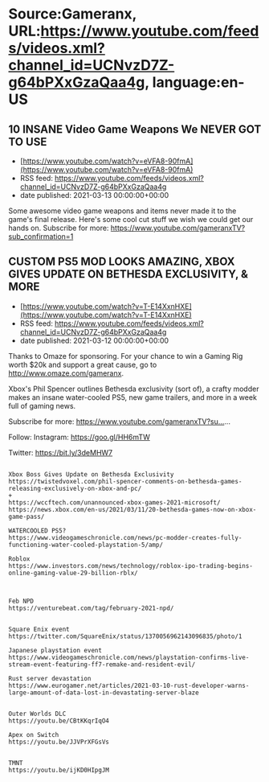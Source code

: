 # Source:Gameranx, URL:https://www.youtube.com/feeds/videos.xml?channel_id=UCNvzD7Z-g64bPXxGzaQaa4g, language:en-US

## 10 INSANE Video Game Weapons We NEVER GOT TO USE
 - [https://www.youtube.com/watch?v=eVFA8-90fmA](https://www.youtube.com/watch?v=eVFA8-90fmA)
 - RSS feed: https://www.youtube.com/feeds/videos.xml?channel_id=UCNvzD7Z-g64bPXxGzaQaa4g
 - date published: 2021-03-13 00:00:00+00:00

Some awesome video game weapons and items never made it to the game's final release. Here's some cool cut stuff we wish we could get our hands on.
Subscribe for more: https://www.youtube.com/gameranxTV?sub_confirmation=1

## CUSTOM PS5 MOD LOOKS AMAZING, XBOX GIVES UPDATE ON BETHESDA EXCLUSIVITY, & MORE
 - [https://www.youtube.com/watch?v=T-E14XxnHXE](https://www.youtube.com/watch?v=T-E14XxnHXE)
 - RSS feed: https://www.youtube.com/feeds/videos.xml?channel_id=UCNvzD7Z-g64bPXxGzaQaa4g
 - date published: 2021-03-12 00:00:00+00:00

Thanks to Omaze for sponsoring. For your chance to win a Gaming Rig worth $20k and support a great cause, go to http://www.omaze.com/gameranx.

Xbox's Phil Spencer outlines Bethesda exclusivity (sort of), a crafty modder makes an insane water-cooled PS5, new game trailers, and more in a week full of gaming news.

Subscribe for more: https://www.youtube.com/gameranxTV?su...​...


Follow:
 Instagram: https://goo.gl/HH6mTW​​​​​​

Twitter: https://bit.ly/3deMHW7​​​​​​


 ~~~~STORIES~~~~

Xbox Boss Gives Update on Bethesda Exclusivity 
https://twistedvoxel.com/phil-spencer-comments-on-bethesda-games-releasing-exclusively-on-xbox-and-pc/
+
https://wccftech.com/unannounced-xbox-games-2021-microsoft/
https://news.xbox.com/en-us/2021/03/11/20-bethesda-games-now-on-xbox-game-pass/

WATERCOOLED PS5?
https://www.videogameschronicle.com/news/pc-modder-creates-fully-functioning-water-cooled-playstation-5/amp/

Roblox
https://www.investors.com/news/technology/roblox-ipo-trading-begins-online-gaming-value-29-billion-rblx/



Feb NPD
https://venturebeat.com/tag/february-2021-npd/


Square Enix event
https://twitter.com/SquareEnix/status/1370056962143096835/photo/1

Japanese playstation event
https://www.videogameschronicle.com/news/playstation-confirms-live-stream-event-featuring-ff7-remake-and-resident-evil/

Rust server devastation
https://www.eurogamer.net/articles/2021-03-10-rust-developer-warns-large-amount-of-data-lost-in-devastating-server-blaze


Outer Worlds DLC
https://youtu.be/CBtKKqrIqO4

Apex on Switch
https://youtu.be/JJVPrXFGsVs


TMNT
https://youtu.be/ijKD0HIpgJM

